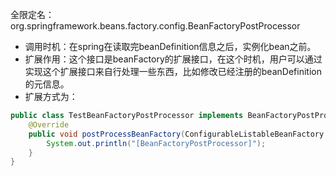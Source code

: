 全限定名：org.springframework.beans.factory.config.BeanFactoryPostProcessor  
- 调用时机：在spring在读取完beanDefinition信息之后，实例化bean之前。  
- 扩展作用：这个接口是beanFactory的扩展接口，在这个时机，用户可以通过实现这个扩展接口来自行处理一些东西，比如修改已经注册的beanDefinition的元信息。  
- 扩展方式为：
```java
public class TestBeanFactoryPostProcessor implements BeanFactoryPostProcessor {
    @Override
    public void postProcessBeanFactory(ConfigurableListableBeanFactory beanFactory) throws BeansException {
        System.out.println("[BeanFactoryPostProcessor]");
    }
}
```
